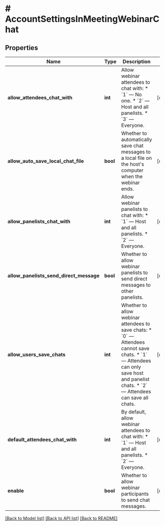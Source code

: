 # # AccountSettingsInMeetingWebinarChat

## Properties

Name | Type | Description | Notes
------------ | ------------- | ------------- | -------------
**allow_attendees_chat_with** | **int** | Allow webinar attendees to chat with: * &#x60;1&#x60; — No one. * &#x60;2&#x60; — Host and all panelists. * &#x60;3&#x60; — Everyone. | [optional]
**allow_auto_save_local_chat_file** | **bool** | Whether to automatically save chat messages to a local file on the host&#39;s computer when the webinar ends. | [optional]
**allow_panelists_chat_with** | **int** | Allow webinar panelists to chat with: * &#x60;1&#x60; — Host and all panelists. * &#x60;2&#x60; — Everyone. | [optional]
**allow_panelists_send_direct_message** | **bool** | Whether to allow webinar panelists to send direct messages to other panelists. | [optional]
**allow_users_save_chats** | **int** | Whether to allow webinar attendees to save chats: * &#x60;0&#x60; — Attendees cannot save chats. * &#x60;1&#x60; — Attendees can only save host and panelist chats. * &#x60;2&#x60; — Attendees can save all chats. | [optional]
**default_attendees_chat_with** | **int** | By default, allow webinar attendees to chat with: * &#x60;1&#x60; — Host and all panelists. * &#x60;2&#x60; — Everyone. | [optional]
**enable** | **bool** | Whether to allow webinar participants to send chat messages. | [optional]

[[Back to Model list]](../../README.md#models) [[Back to API list]](../../README.md#endpoints) [[Back to README]](../../README.md)
